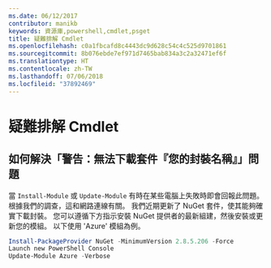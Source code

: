 ```yaml
---
ms.date: 06/12/2017
contributor: manikb
keywords: 資源庫,powershell,cmdlet,psget
title: 疑難排解 Cmdlet
ms.openlocfilehash: c0a1fbcafd8c4443dc9d628c54c4c525d9701861
ms.sourcegitcommit: 8b076ebde7ef971d7465bab834a3c2a32471ef6f
ms.translationtype: HT
ms.contentlocale: zh-TW
ms.lasthandoff: 07/06/2018
ms.locfileid: "37892469"
---
```

# <a name="troubleshooting-cmdlets"></a>疑難排解 Cmdlet

## <a name="how-to-resolve-warning-package-your-package-name-failed-to-download-issue"></a>如何解決「警告：無法下載套件『您的封裝名稱』」問題

當 `Install-Module` 或 `Update-Module` 有時在某些電腦上失敗時即會回報此問題。
根據我們的調查，這和網路連線有關。
我們近期更新了 NuGet 套件，使其能夠確實下載封裝。
您可以遵循下方指示安裝 NuGet 提供者的最新組建，然後安裝或更新您的模組。
以下使用 'Azure' 模組為例。

```powershell
Install-PackageProvider NuGet -MinimumVersion 2.8.5.206 -Force
Launch new PowerShell Console
Update-Module Azure -Verbose
```